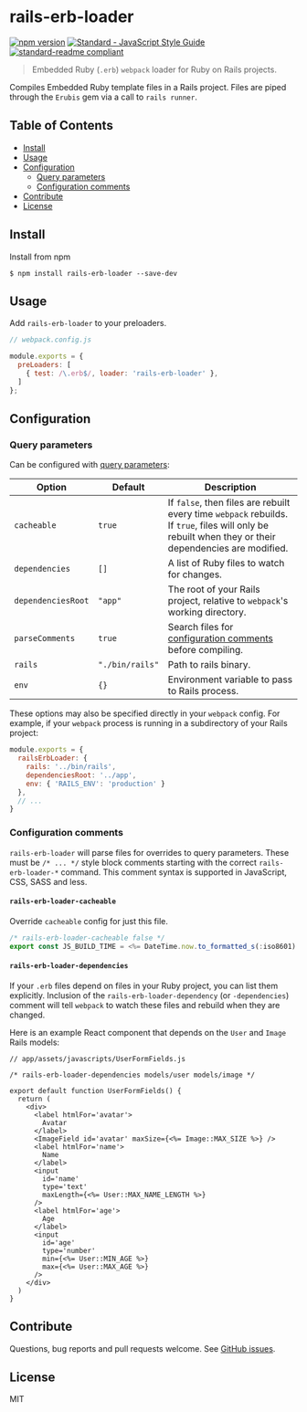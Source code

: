 # rails-erb-loader

[![npm version](https://img.shields.io/npm/v/rails-erb-loader.svg?style=flat-square)](https://www.npmjs.com/package/rails-erb-loader)
[![Standard - JavaScript Style Guide](https://img.shields.io/badge/code%20style-standard-brightgreen.svg?style=flat-square)](http://standardjs.com/)
[![standard-readme compliant](https://img.shields.io/badge/standard--readme-OK-green.svg?style=flat-square)](https://github.com/RichardLitt/standard-readme)

> Embedded Ruby (`.erb`) `webpack` loader for Ruby on Rails projects.

Compiles Embedded Ruby template files in a Rails project. Files are piped through the `Erubis` gem via a call to `rails runner`.

## Table of Contents
- [Install](#install)
- [Usage](#usage)
- [Configuration](#configuration)
  - [Query parameters](#query-parameters)
  - [Configuration comments](#configuration-comments)
- [Contribute](#contribute)
- [License](#license)

## Install

Install from npm

```console
$ npm install rails-erb-loader --save-dev
```

## Usage

Add `rails-erb-loader` to your preloaders.

```js
// webpack.config.js

module.exports = {
  preLoaders: [
    { test: /\.erb$/, loader: 'rails-erb-loader' },
  ]
};
```

## Configuration

### Query parameters

Can be configured with [query parameters](https://webpack.github.io/docs/using-loaders.html#query-parameters):

| Option | Default | Description |
| ------ | ------- | ----------- |
| `cacheable` | `true` | If `false`, then files are rebuilt every time `webpack` rebuilds. If `true`, files will only be rebuilt when they or their dependencies are modified. |
| `dependencies` | `[]` | A list of Ruby files to watch for changes. |
| `dependenciesRoot` | `"app"` | The root of your Rails project, relative to `webpack`'s working directory. |
| `parseComments` | `true` | Search files for [configuration comments](#configuration-comments) before compiling. |
| `rails` | `"./bin/rails"` | Path to rails binary. |
| `env` | `{}` | Environment variable to pass to Rails process. |

These options may also be specified directly in your `webpack` config. For example, if your `webpack` process is running in a subdirectory of your Rails project:

```js
module.exports = {
  railsErbLoader: {
    rails: '../bin/rails',
    dependenciesRoot: '../app',
    env: { 'RAILS_ENV': 'production' }
  },
  // ...
}
```

### Configuration comments

`rails-erb-loader` will parse files for overrides to query parameters. These must be `/* ... */` style block comments starting with the correct `rails-erb-loader-*` command. This comment syntax is supported in JavaScript, CSS, SASS and less.

#### `rails-erb-loader-cacheable`

Override `cacheable` config for just this file.

```js
/* rails-erb-loader-cacheable false */
export const JS_BUILD_TIME = <%= DateTime.now.to_formatted_s(:iso8601) %>
```

#### `rails-erb-loader-dependencies`

If your `.erb` files depend on files in your Ruby project, you can list them explicitly. Inclusion of the `rails-erb-loader-dependency` (or `-dependencies`) comment will tell `webpack` to watch these files and rebuild when they are changed.

Here is an example React component that depends on the `User` and `Image` Rails models:

```erb
// app/assets/javascripts/UserFormFields.js

/* rails-erb-loader-dependencies models/user models/image */

export default function UserFormFields() {
  return (
    <div>
      <label htmlFor='avatar'>
        Avatar
      </label>
      <ImageField id='avatar' maxSize={<%= Image::MAX_SIZE %>} />
      <label htmlFor='name'>
        Name
      </label>
      <input
        id='name'
        type='text'
        maxLength={<%= User::MAX_NAME_LENGTH %>}
      />
      <label htmlFor='age'>
        Age
      </label>
      <input
        id='age'
        type='number'
        min={<%= User::MIN_AGE %>}
        max={<%= User::MAX_AGE %>}
      />
    </div>
  )
}
```

## Contribute

Questions, bug reports and pull requests welcome. See [GitHub issues](https://github.com/usabilityhub/rails-erb-loader/issues).

## License

MIT
